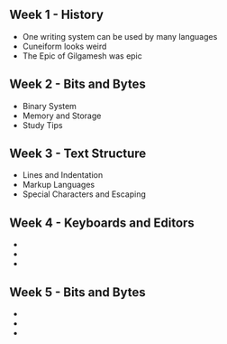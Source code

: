 ## Week 1 - History
- One writing system can be used by many languages
- Cuneiform looks weird
- The Epic of Gilgamesh was epic
## Week 2 - Bits and Bytes
- Binary System
- Memory and Storage
- Study Tips
## Week 3 - Text Structure
- Lines and Indentation
- Markup Languages
- Special Characters and Escaping
## Week 4 - Keyboards and Editors
- 
-
-
## Week 5 - Bits and Bytes
-
-
-
